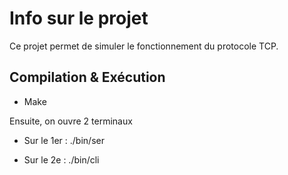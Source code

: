 # Info sur le projet

Ce projet permet de simuler le fonctionnement du protocole TCP.


## Compilation & Exécution

- Make

Ensuite, on ouvre 2 terminaux

- Sur le 1er : ./bin/ser

- Sur le 2e : ./bin/cli

